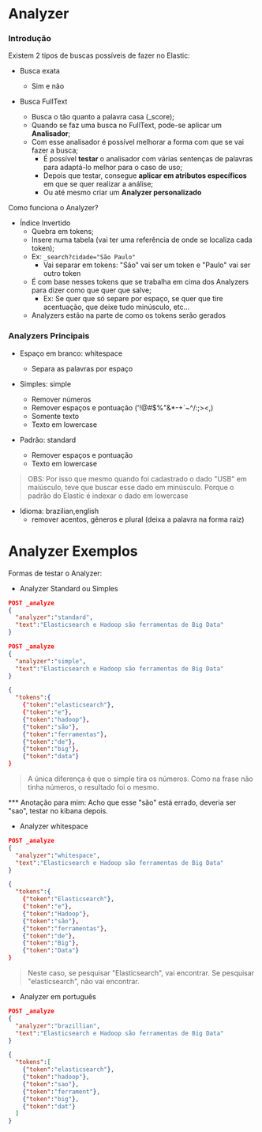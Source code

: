 # Analyzer

### Introdução 

Existem 2 tipos de buscas possíveis de fazer no Elastic:

- Busca exata
  - Sim e não

- Busca FullText
  - Busca o tão quanto a palavra casa (_score);
  - Quando se faz uma busca no FullText, pode-se aplicar um **Analisador**;
  - Com esse analisador é possível melhorar a forma com que se vai fazer a busca;
    - É possível **testar** o analisador com várias sentenças de palavras para adaptá-lo melhor para o caso de uso;
    - Depois que testar, consegue **aplicar em atributos específicos** em que se quer realizar a análise;
    - Ou até mesmo criar um **Analyzer personalizado**

Como funciona o Analyzer?

- Índice Invertido
  - Quebra em tokens;
  - Insere numa tabela (vai ter uma referência de onde se localiza cada token);
  - Ex: ```_search?cidade="São Paulo"```
    - Vai separar em tokens: "São" vai ser um token e "Paulo" vai ser outro token
  - É com base nesses tokens que se trabalha em cima dos Analyzers para dizer como que quer que salve;
    - Ex: Se quer que só separe por espaço, se quer que tire acentuação, que deixe tudo minúsculo, etc...
  - Analyzers estão na parte de como os tokens serão gerados

### Analyzers Principais

- Espaço em branco: whitespace
  - Separa as palavras por espaço

- Simples: simple
  - Remover números
  - Remover espaços e pontuação ('!@#$%"&*-+`~^/:;><,)
  - Somente texto
  - Texto em lowercase

- Padrão: standard
  - Remover espaços e pontuação
  - Texto em lowercase 

> OBS: Por isso que mesmo quando foi cadastrado o dado "USB" em maiúsculo, teve que buscar esse dado em minúsculo. Porque o padrão do Elastic é indexar o dado em lowercase

- Idioma: brazilian,english
  - remover acentos, gêneros e plural (deixa a palavra na forma raiz)

# Analyzer Exemplos

Formas de testar o Analyzer:

- Analyzer Standard ou Simples

```json
POST _analyze
{
  "analyzer":"standard",
  "text":"Elasticsearch e Hadoop são ferramentas de Big Data"
}
```
```json
POST _analyze
{
  "analyzer":"simple",
  "text":"Elasticsearch e Hadoop são ferramentas de Big Data"
}
```
```json
{
  "tokens":{
    {"token":"elasticsearch"},
    {"token":"e"},
    {"token":"hadoop"},
    {"token":"são"}, 
    {"token":"ferramentas"}, 
    {"token":"de"},
    {"token":"big"},
    {"token":"data"}
}
```
> A única diferença é que o simple tira os números. Como na frase não tinha números, o resultado foi o mesmo.  

*** Anotação para mim: Acho que esse "são" está errado, deveria ser "sao", testar no kibana depois.

- Analyzer whitespace
```json
POST _analyze
{
  "analyzer":"whitespace",
  "text":"Elasticsearch e Hadoop são ferramentas de Big Data"
}
```
```json
{
  "tokens":{
    {"token":"Elasticsearch"},
    {"token":"e"},
    {"token":"Hadoop"},
    {"token":"são"}, 
    {"token":"ferramentas"}, 
    {"token":"de"},
    {"token":"Big"},
    {"token":"Data"}
}
```
> Neste caso, se pesquisar "Elasticsearch", vai encontrar. Se pesquisar "elasticsearch", não vai encontrar.

- Analyzer em português
```json
POST _analyze
{
  "analyzer":"brazillian",
  "text":"Elasticsearch e Hadoop são ferramentas de Big Data"
}
```
```json
{
  "tokens":[
    {"token":"elasticsearch"},
    {"token":"hadoop"},
    {"token":"sao"}, 
    {"token":"ferrament"}, 
    {"token":"big"},
    {"token":"dat"}
  ]
}
```